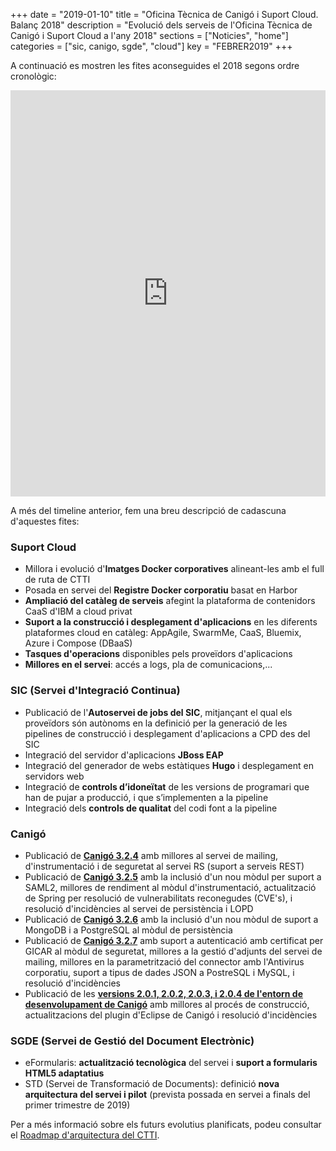 +++
date        = "2019-01-10"
title       = "Oficina Tècnica de Canigó i Suport Cloud. Balanç 2018"
description = "Evolució dels serveis de l'Oficina Tècnica de Canigó i Suport Cloud a l'any 2018"
sections    = ["Noticies", "home"]
categories  = ["sic, canigo, sgde", "cloud"]
key         = "FEBRER2019"
+++

A continuació es mostren les fites aconseguides el 2018 segons ordre cronològic:

<center><iframe src='https://cdn.knightlab.com/libs/timeline3/latest/embed/index.html?source=15wu7P9o-vGz4N9psnSswTD4FGbbWatxQDE58OGZcP70&font=Default&lang=ca&hash_bookmark=true&initial_zoom=1&height=650' width='100%' height='650' webkitallowfullscreen mozallowfullscreen allowfullscreen frameborder='0'></iframe></center>

A més del timeline anterior, fem una breu descripció de cadascuna d'aquestes fites:

### Suport Cloud

- Millora i evolució d'**Imatges Docker corporatives** alineant-les amb el full de ruta de CTTI
- Posada en servei  del **Registre Docker corporatiu** basat en Harbor
- **Ampliació del catàleg de serveis** afegint la plataforma de contenidors CaaS d'IBM a cloud privat
- **Suport a la construcció i desplegament d'aplicacions** en les diferents plataformes cloud en catàleg: AppAgile, SwarmMe, CaaS, Bluemix, Azure i Compose (DBaaS)
- **Tasques d'operacions** disponibles pels proveïdors d'aplicacions
- **Millores en el servei**: accés a logs, pla de comunicacions,...


### SIC (Servei d'Integració Continua)

- Publicació de l'**Autoservei de jobs del SIC**, mitjançant el qual els proveïdors són autònoms en la definició per la generació de les pipelines de construcció i desplegament d'aplicacions a CPD des del SIC
- Integració del servidor d'aplicacions **JBoss EAP**
- Integració del generador de webs estàtiques **Hugo** i desplegament en servidors web
- Integració de **controls d’idoneïtat** de les versions de programari que han de pujar a producció, i que s’implementen a la pipeline
- Integració dels **controls de qualitat** del codi font a la pipeline


### Canigó

- Publicació de [**Canigó 3.2.4**](https://cstd.ctti.gencat.cat/jiracstd/projects/CAN/versions/10494) amb millores al servei de mailing, d'instrumentació i de seguretat al servei RS (suport a serveis REST)
- Publicació de [**Canigó 3.2.5**](https://cstd.ctti.gencat.cat/jiracstd/projects/CAN/versions/10498) amb la inclusió d'un nou mòdul per suport a SAML2, millores de rendiment al mòdul d'instrumentació, actualització de Spring per resolució de vulnerabilitats reconegudes (CVE's), i resolució d'incidències al servei de persistència i LOPD
- Publicació de [**Canigó 3.2.6**](https://cstd.ctti.gencat.cat/jiracstd/projects/CAN/versions/10601) amb la inclusió d'un nou mòdul de suport a MongoDB i a PostgreSQL al mòdul de persistència
- Publicació de [**Canigó 3.2.7**](https://cstd.ctti.gencat.cat/jiracstd/projects/CAN/versions/10602) amb suport a autenticació amb certificat per GICAR al mòdul de seguretat, millores a la gestió d'adjunts del servei de mailing, millores en la parametrització del connector amb l'Antivirus corporatiu, suport a tipus de dades JSON a PostreSQL i MySQL, i resolució d'incidències
- Publicació de les [**versions 2.0.1, 2.0.2, 2.0.3, i 2.0.4 de l'entorn de desenvolupament de Canigó**](/canigo/entorn-desenvolupament/) amb millores al procés de construcció, actualitzacions del plugin d'Eclipse de Canigó i resolució d'incidències


### **SGDE (Servei de Gestió del Document Electrònic)**

- eFormularis: **actualització tecnològica** del servei i **suport a formularis HTML5 adaptatius**
- STD (Servei de Transformació de Documents): definició **nova arquitectura del servei i pilot** (prevista possada en servei a finals del primer trimestre de 2019)

Per a més informació sobre els futurs evolutius planificats, podeu consultar el [Roadmap d'arquitectura del CTTI](http://canigo.ctti.gencat.cat/centre-de-suport/roadmap/).
